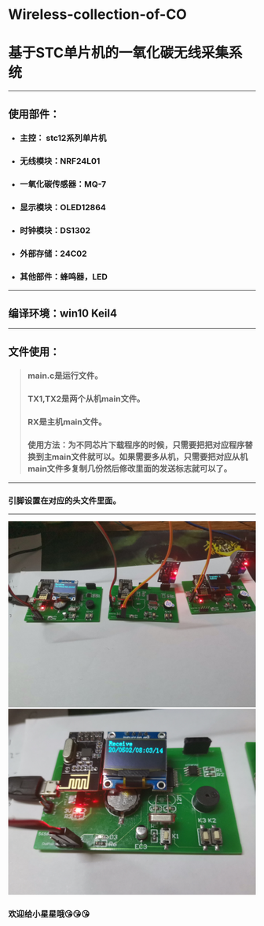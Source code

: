 # Wireless-collection-of-CO
# 基于STC单片机的一氧化碳无线采集系统

---
## 使用部件：
+ ### 主控：    stc12系列单片机
+ ### 无线模块：NRF24L01
+ ### 一氧化碳传感器：MQ-7
+ ### 显示模块：OLED12864
+ ### 时钟模块：DS1302
+ ### 外部存储：24C02
+ ### 其他部件：蜂鸣器，LED
---
## 编译环境：win10 Keil4  
---

## 文件使用：
>### main.c是运行文件。
>### TX1,TX2是两个从机main文件。
>### RX是主机main文件。
>### 使用方法：为不同芯片下载程序的时候，只需要把把对应程序替换到主main文件就可以。如果需要多从机，只需要把对应从机main文件多复制几份然后修改里面的发送标志就可以了。
---
### 引脚设置在对应的头文件里面。
---

![image1](https://github.com/omega-Lee/Wireless-collection-of-CO/blob/master/image/image1.jpg "image1")  
![image2](https://github.com/omega-Lee/Wireless-collection-of-CO/blob/master/image/image2.jpg "image2")

### 欢迎给小星星哦:kissing_heart::kissing_heart::kissing_heart:
